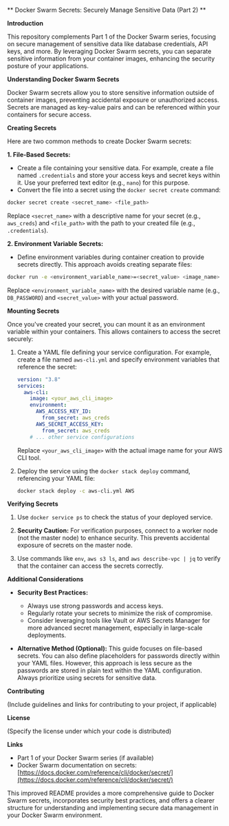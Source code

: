 

** Docker Swarm Secrets: Securely Manage Sensitive Data (Part 2) **

**Introduction**

This repository complements Part 1 of the Docker Swarm series, focusing on secure management of sensitive data like database credentials, API keys, and more. By leveraging Docker Swarm secrets, you can separate sensitive information from your container images, enhancing the security posture of your applications.

**Understanding Docker Swarm Secrets**

Docker Swarm secrets allow you to store sensitive information outside of container images, preventing accidental exposure or unauthorized access. Secrets are managed as key-value pairs and can be referenced within your containers for secure access.

**Creating Secrets**

Here are two common methods to create Docker Swarm secrets:

**1. File-Based Secrets:**

   * Create a file containing your sensitive data. For example, create a file named `.credentials` and store your access keys and secret keys within it. Use your preferred text editor (e.g., `nano`) for this purpose.
   * Convert the file into a secret using the `docker secret create` command:

   ```bash
   docker secret create <secret_name> <file_path>
   ```

   Replace `<secret_name>` with a descriptive name for your secret (e.g., `aws_creds`) and `<file_path>` with the path to your created file (e.g., `.credentials`).

**2. Environment Variable Secrets:**

   * Define environment variables during container creation to provide secrets directly. This approach avoids creating separate files:

   ```bash
   docker run -e <environment_variable_name>=<secret_value> <image_name>
   ```

   Replace `<environment_variable_name>` with the desired variable name (e.g., `DB_PASSWORD`) and `<secret_value>` with your actual password.

**Mounting Secrets**

Once you've created your secret, you can mount it as an environment variable within your containers. This allows containers to access the secret securely:

1. Create a YAML file defining your service configuration. For example, create a file named `aws-cli.yml` and specify environment variables that reference the secret:

   ```yaml
   version: "3.8"
   services:
     aws-cli:
       image: <your_aws_cli_image>
       environment:
         AWS_ACCESS_KEY_ID:
           from_secret: aws_creds
         AWS_SECRET_ACCESS_KEY:
           from_secret: aws_creds
       # ... other service configurations
   ```

   Replace `<your_aws_cli_image>` with the actual image name for your AWS CLI tool.

2. Deploy the service using the `docker stack deploy` command, referencing your YAML file:

   ```bash
   docker stack deploy -c aws-cli.yml AWS
   ```

**Verifying Secrets**

1. Use `docker service ps` to check the status of your deployed service.

2. **Security Caution:**  For verification purposes, connect to a worker node (not the master node) to enhance security. This prevents accidental exposure of secrets on the master node.

3. Use commands like `env`, `aws s3 ls`, and `aws describe-vpc | jq` to verify that the container can access the secrets correctly.

**Additional Considerations**

* **Security Best Practices:**
    * Always use strong passwords and access keys.
    * Regularly rotate your secrets to minimize the risk of compromise.
    * Consider leveraging tools like Vault or AWS Secrets Manager for more advanced secret management, especially in large-scale deployments.

* **Alternative Method (Optional):**
    This guide focuses on file-based secrets. You can also define placeholders for passwords directly within your YAML files. However, this approach is less secure as the passwords are stored in plain text within the YAML configuration. Always prioritize using secrets for sensitive data.

**Contributing**

(Include guidelines and links for contributing to your project, if applicable)

**License**

(Specify the license under which your code is distributed)

**Links**

* Part 1 of your Docker Swarm series (if available)
* Docker Swarm documentation on secrets: [https://docs.docker.com/reference/cli/docker/secret/](https://docs.docker.com/reference/cli/docker/secret/)

This improved README provides a more comprehensive guide to Docker Swarm secrets, incorporates security best practices, and offers a clearer structure for understanding and implementing secure data management in your Docker Swarm environment.
